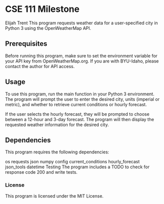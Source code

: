 # CSE 111 Milestone
Elijah Trent
This program requests weather data for a user-specified city in Python 3 using the OpenWeatherMap API.

## Prerequisites
Before running this program, make sure to set the environment variable for your API key from OpenWeatherMap.org. If you are with BYU-Idaho, please contact the author for API access.

## Usage
To use this program, run the main function in your Python 3 environment. The program will prompt the user to enter the desired city, units (imperial or metric), and whether to retrieve current conditions or hourly forecast.

If the user selects the hourly forecast, they will be prompted to choose between a 12-hour and 3-day forecast. The program will then display the requested weather information for the desired city.

## Dependencies
This program requires the following dependencies:

os
requests
json
numpy
config
current_conditions
hourly_forecast
json_tools
datetime
Testing
The program includes a TODO to check for response code 200 and write tests.

### License
This program is licensed under the MIT License.
